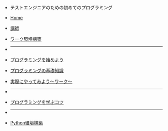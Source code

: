 <!-- docs/_sidebar.md -->

* テストエンジニアのための初めてのプログラミング

* [Home](/)
* [講師](/instructor.md)
* [ワーク環境構築](/env.md)
* <hr>
* [プログラミングを始めよう](/introduction.md)
* [プログラミングの基礎知識](/fundamentals.md)
* [実際にやってみよう～ワーク～](/work.md)
* <hr>
* [プログラミングを学ぶコツ](/how-to-learn.md)
* <hr>
* [Python環境構築](/python-env.md)